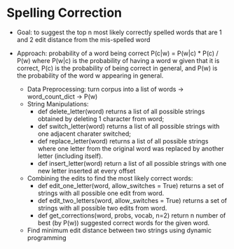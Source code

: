# Spelling Correction

- Goal: to suggest the top n most likely correctly spelled words that are 1 and 2 edit distance from the mis-spelled word 
- Approach: probability of a word being correct P(c|w) = P(w|c) * P(c) / P(w) where P(w|c) is the probability of having a word w given that it is correct, P(c) is the probability of being correct in general, and P(w) is the probability of the word w appearing in general.

  - Data Preprocessing: turn corpus into a list of words -> word_count_dict -> P(w)
  - String Manipulations: 
    - def delete_letter(word) returns a list of all possible strings obtained by deleting 1 character from word; 
    - def switch_letter(word) returns a list of all possible strings with one adjacent charater switched; 
    - def replace_letter(word) returns a list of all possible strings where one letter from the original word was replaced by another letter (including itself).
    - def insert_letter(word) return a list of all possible strings with one new letter inserted at every offset
  - Combining the edits to find the most likely correct words:
    - def edit_one_letter(word, allow_switches = True) returns a set of strings with all possible one edit from word.
    - def edit_two_letters(word, allow_switches = True) returns a set of strings with all possible two edits from word.
    - def get_corrections(word, probs, vocab, n=2) return n number of best (by P(w)) suggested correct words for the given word.
  - Find minimum edit distance between two strings using dynamic programming
